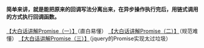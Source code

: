 
#### 简单来讲，就是能把原来的回调写法分离出来，在异步操作执行完后，用链式调用的方式执行回调函数。


[【大白话讲解Promise（一）】](https://www.cnblogs.com/lvdabao/p/es6-promise-1.html)（直白易懂）
[【大白话讲解Promise（二）】](https://www.cnblogs.com/lvdabao/p/5320705.html)（规范难懂）
[【大白话讲解Promise（三）】](https://www.cnblogs.com/lvdabao/p/jquery-deferred.html)（jquery的Promise实现太过垃圾）